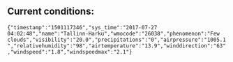 ## Current conditions: 
 ``` {"timestamp":"1501117346","sys_time":"2017-07-27 04:02:48","name":"Tallinn-Harku","wmocode":"26038","phenomenon":"Few clouds","visibility":"20.0","precipitations":"0","airpressure":"1005.1","relativehumidity":"98","airtemperature":"13.9","winddirection":"63","windspeed":"1.8","windspeedmax":"2.1"} ```
